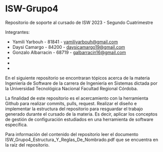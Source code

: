 # ISW-Grupo4
Repositorio de soporte al cursado de ISW 2023 - Segundo Cuatrimestre

Integrantes: 
+ Yamili Yarbouh - 81841 - yamiliyarbouh@gmail.com
+ Daysi Camargo - 84200 - daysicamargo19@gmail.com  
+ Gonzalo Albarracin - 68719 - galbarracin16@gmail.com
+
+
+
En el siguiente repositorio se encontraran tópicos acerca de la materia Ingeniería de Software de la carrera de Ingeniería en Sistemas dictada por la Universidad Tecnológica Nacional Facultad Regional Córdoba.

La finalidad de este repositorio es el acercamiento con la herramienta Github para realizar commits, pulls, request. Realizar el diseño e implementar la estructura del repositorio para resguardar el trabajo generado durante el cursado de la materia. Es decir, aplicar los conceptos de gestión de configuración estudiados en una herramienta de software específica. 

Para información del contenido del repositorio leer el documento ISW_Grupo4_Estructura_Y_Reglas_De_Nombrado.pdf que se encuentra en la raíz del repositorio.
